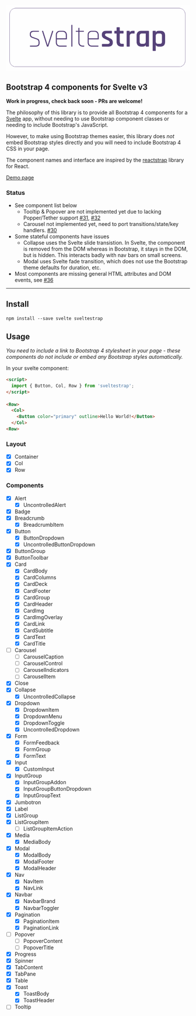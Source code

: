 ![Logo](./logo.png)

## Bootstrap 4 components for Svelte v3

**Work in progress, check back soon - PRs are welcome!**

The philosophy of this library is to provide all Bootstrap 4 components for a [Svelte](https://svelte.dev) app, without needing to use Bootstrap component classes or needing to include Bootstrap's JavaScript.

However, to make using Bootstrap themes easier, this library does _not_ embed Bootstrap styles directly and you will need to include Bootstrap 4 CSS in your page.

The component names and interface are inspired by the [reactstrap](https://reactstrap.github.io) library for React.

[Demo page](https://bestguy.github.io/sveltestrap/)

### Status

* See component list below
  * Tooltip & Popover are not implemented yet due to lacking Popper/Tether support [#31](https://github.com/bestguy/sveltestrap/issues/31), [#32](https://github.com/bestguy/sveltestrap/issues/32)
  * Carousel not implemented yet, need to port transitions/state/key handlers. [#30](https://github.com/bestguy/sveltestrap/issues/30)
* Some stateful components have issues
  * Collapse uses the Svelte slide transistion. In Svelte, the component is removed from the DOM whereas in Bootstrap, it stays in the DOM, but is hidden. This interacts badly with nav bars on small screens.
  * Modal uses Svelte fade transition, which does not use the Bootstrap theme defaults for duration, etc.
* Most components are missing general HTML attributes and DOM events, see [#36](https://github.com/bestguy/sveltestrap/issues/36)

----

## Install

`npm install --save svelte sveltestrap`

## Usage

_You need to include a link to Bootstrap 4 stylesheet in your page - these components do not include or embed any Bootstrap styles automatically._

In your svelte component:

```html
<script>
  import { Button, Col, Row } from 'sveltestrap';
</script>

<Row>
  <Col>
    <Button color="primary" outline>Hello World!</Button>
  </Col>
<Row>
```

### Layout

* [x] Container
* [x] Col
* [x] Row

### Components

* [x] Alert
  * [x] UncontrolledAlert
* [x] Badge
* [x] Breadcrumb
  * [x] BreadcrumbItem
* [x] Button
  * [x] ButtonDropdown
  * [x] UncontrolledButtonDropdown
* [x] ButtonGroup
* [x] ButtonToolbar
* [x] Card
  * [x] CardBody
  * [x] CardColumns
  * [x] CardDeck
  * [x] CardFooter
  * [x] CardGroup
  * [x] CardHeader
  * [x] CardImg
  * [x] CardImgOverlay
  * [x] CardLink
  * [x] CardSubtitle
  * [x] CardText
  * [x] CardTitle
* [ ] Carousel
  * [ ] CarouselCaption
  * [ ] CarouselControl
  * [ ] CarouselIndicators
  * [ ] CarouselItem
* [x] Close
* [x] Collapse
  * [x] UncontrolledCollapse
* [x] Dropdown
  * [x] DropdownItem
  * [x] DropdownMenu
  * [x] DropdownToggle
  * [x] UncontrolledDropdown
* [x] Form
  * [x] FormFeedback
  * [x] FormGroup
  * [x] FormText
* [x] Input
  * [x] CustomInput
* [x] InputGroup
  * [x] InputGroupAddon
  * [x] InputGroupButtonDropdown
  * [x] InputGroupText
* [x] Jumbotron
* [x] Label
* [x] ListGroup
* [x] ListGroupItem
  * [ ] ListGroupItemAction
* [x] Media
  * [x] MediaBody
* [x] Modal
  * [x] ModalBody
  * [x] ModalFooter
  * [x] ModalHeader
* [x] Nav
  * [x] NavItem
  * [x] NavLink
* [x] Navbar
  * [x] NavbarBrand
  * [x] NavbarToggler
* [x] Pagination
  * [x] PaginationItem
  * [x] PaginationLink
* [ ] Popover
  * [ ] PopoverContent
  * [ ] PopoverTitle
* [x] Progress
* [x] Spinner
* [x] TabContent
* [x] TabPane
* [x] Table
* [x] Toast
  * [x] ToastBody
  * [x] ToastHeader
* [ ] Tooltip

